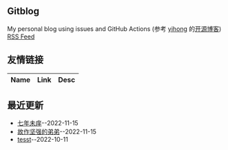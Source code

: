 ## Gitblog
My personal blog using issues and GitHub Actions (参考 [yihong](https://github.com/yihong0618) 的[开源博客](https://github.com/yihong0618/gitblog/issues/177))
[RSS Feed](https://raw.githubusercontent.com/YYmommy/blog-data/main/feed.xml)
## 友情链接
| Name | Link | Desc | 
 | ---- | ---- | ---- |
## 最近更新
- [七年未痒](https://github.com/YYmommy/blog-data/issues/3)--2022-11-15
- [故作坚强的弟弟](https://github.com/YYmommy/blog-data/issues/2)--2022-11-15
- [tesst](https://github.com/YYmommy/blog-data/issues/1)--2022-10-11

